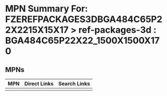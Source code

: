



# MPN Summary For: FZEREFPACKAGES3DBGA484C65P22X2215X15X17 > ref-packages-3d : BGA484C65P22X22_1500X1500X170

## MPNs
  

|MPN|Direct Links|Search Links|
| :--- | :--- | :--- |
||||
